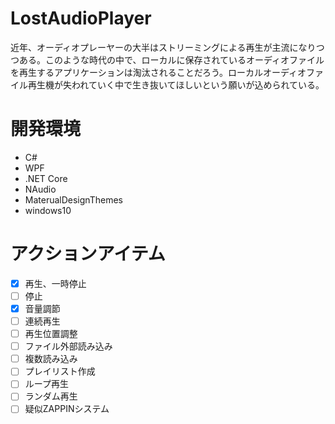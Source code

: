 # LostAudioPlayer
近年、オーディオプレーヤーの大半はストリーミングによる再生が主流になりつつある。このような時代の中で、ローカルに保存されているオーディオファイルを再生するアプリケーションは淘汰されることだろう。ローカルオーディオファイル再生機が失われていく中で生き抜いてほしいという願いが込められている。

# 開発環境
* C#
* WPF
* .NET Core
* NAudio
* MaterualDesignThemes
* windows10

# アクションアイテム
- [x] 再生、一時停止
- [ ] 停止
- [x] 音量調節
- [ ] 連続再生
- [ ] 再生位置調整
- [ ] ファイル外部読み込み
- [ ] 複数読み込み
- [ ] プレイリスト作成
- [ ] ループ再生
- [ ] ランダム再生
- [ ] 疑似ZAPPINシステム
